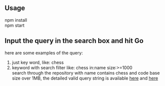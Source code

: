 ## Usage
npm install  
npm start

## **Input the query in the search box and hit Go**
here are some examples of the query:
1. just key word, like: chess
2. keyword with search filter like: chess in:name size:>=1000  
   search through the repository with name contains chess and code base size over 1MB, the detailed valid query string is available [here](https://docs.github.com/en/search-github/searching-on-github/searching-for-repositories) and [here](https://docs.github.com/en/rest/search#about-the-search-api)
